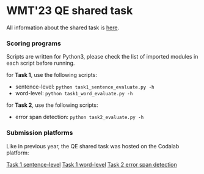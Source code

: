# WMT'23 QE shared task

All information about the shared task is [here](https://wmt-qe-task.github.io/).

### Scoring programs

Scripts are written for Python3, please check the list of imported modules in each script before running.

for **Task 1**, use the following scripts:
* sentence-level:  `python task1_sentence_evaluate.py -h` 
* word-level:  `python task1_word_evaluate.py -h` 

for **Task 2**, use the following scripts:
* error span detection:  `python task2_evaluate.py -h` 


### Submission platforms

Like in previous year, the QE shared task was hosted on the Codalab platform:

[Task 1 sentence-level](https://codalab.lisn.upsaclay.fr/competitions/15043)
[Task 1 word-level](https://codalab.lisn.upsaclay.fr/competitions/15044)
[Task 2 error span detection](https://codalab.lisn.upsaclay.fr/competitions/15045)
